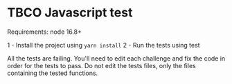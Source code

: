 # TBCO Javascript test

Requirements: node 16.8+

1 - Install the project using `yarn install`
2 - Run the tests using test

All the tests are failing. You'll need to edit each challenge and fix the code in order for the tests to pass.
Do not edit the tests files, only the files containing the tested functions.